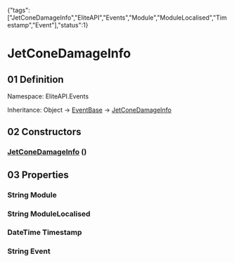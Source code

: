 {"tags":["JetConeDamageInfo","EliteAPI","Events","Module","ModuleLocalised","Timestamp","Event"],"status":1}

# JetConeDamageInfo

## 01 Definition

Namespace: <span class='code'>EliteAPI.Events</span>

Inheritance: <span class='code'>Object</span> → <span class='code'>[EventBase](../../EliteAPI/Events/EventBase.html)</span> → <span class='code'>[JetConeDamageInfo](../../EliteAPI/Events/JetConeDamageInfo.html)</span>

## 02 Constructors

### <span class='code'>[JetConeDamageInfo](../../EliteAPI/Events/JetConeDamageInfo.html)</span> ()

## 03 Properties

### <span class='code'>String</span> Module

### <span class='code'>String</span> ModuleLocalised

### <span class='code'>DateTime</span> Timestamp

### <span class='code'>String</span> Event


